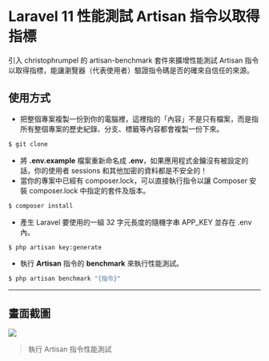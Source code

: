 # Laravel 11 性能測試 Artisan 指令以取得指標

引入 christophrumpel 的 artisan-benchmark 套件來擴增性能測試 Artisan 指令以取得指標，能讓瀏覽器（代表使用者）驗證指令碼是否的確來自信任的來源。

## 使用方式
- 把整個專案複製一份到你的電腦裡，這裡指的「內容」不是只有檔案，而是指所有整個專案的歷史紀錄、分支、標籤等內容都會複製一份下來。
```sh
$ git clone
```
- 將 __.env.example__ 檔案重新命名成 __.env__，如果應用程式金鑰沒有被設定的話，你的使用者 sessions 和其他加密的資料都是不安全的！
- 當你的專案中已經有 composer.lock，可以直接執行指令以讓 Composer 安裝 composer.lock 中指定的套件及版本。
```sh
$ composer install
```
- 產生 Laravel 要使用的一組 32 字元長度的隨機字串 APP_KEY 並存在 .env 內。
```sh
$ php artisan key:generate
```
- 執行 __Artisan__ 指令的 __benchmark__ 來執行性能測試。
```sh
$ php artisan benchmark "{指令}"
```

----

## 畫面截圖
![](https://i.imgur.com/4Mn9Cxe.png)
> 執行 Artisan 指令性能測試
